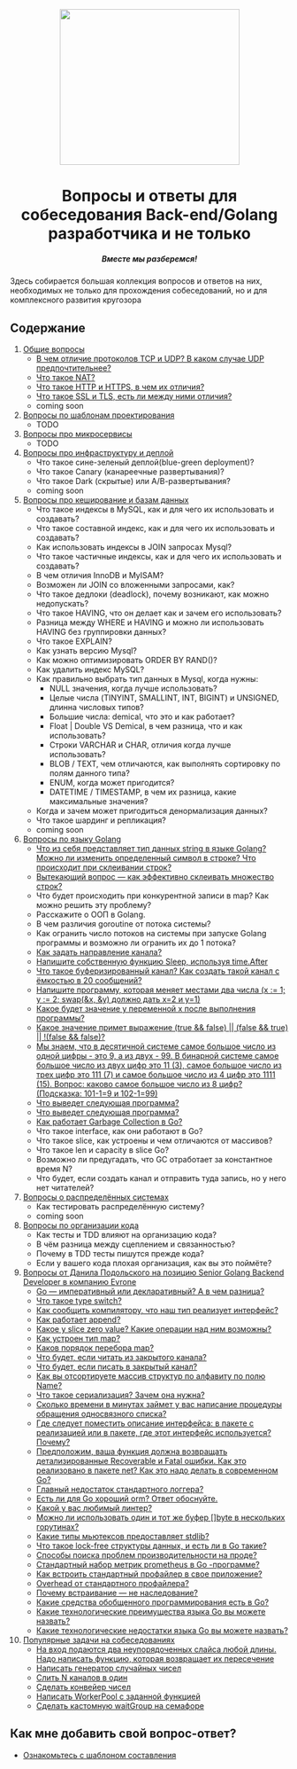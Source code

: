 <div align="center">
  <img width="325" height="281" src="https://github.com/goavengers/go-interview/blob/master/img/go-inter.jpeg">
  <h1>Вопросы и ответы для собеседования Back-end/Golang разработчика и не только</h1>
  <h5>Вместе мы разберемся!</h5>
</div>

Здесь собирается большая коллекция вопросов и ответов на них, необходимых не только для прохождения собеседований, но и для комплексного развития кругозора

## Содержание

1. [Общие вопросы](docs/COMMON.md)
    - [В чем отличие протоколов TCP и UDP? В каком случае UDP предпочтительнее?](docs/COMMON.md#1)
    - [Что такое NAT?](docs/COMMON.md#2)
    - [Что такое HTTP и HTTPS, в чем их отличия?](docs/COMMON.md#3)
    - [Что такое SSL и TLS, есть ли между ними отличия?](docs/COMMON.md#4)
    - coming soon
2. [Вопросы по шаблонам проектирования](docs/DESIGN_PATTERNS.md)
    - TODO
3. [Вопросы про микросервисы](docs/MICROSERVICES.md)
    - TODO
4. [Вопросы про инфраструктуру и деплой](docs/INFRASTRUCTURE_AND_DEPLOY.md)
    - Что такое сине-зеленый деплой(blue-green deployment)?
    - Что такое Canary (канареечные развертывания)?
    - Что такое Dark (скрытые) или А/В-развертывания?
    - coming soon
5. [Вопросы про кеширование и базам данных](docs/CACHE_AND_DB.md)
    - Что такое индексы в MySQL, как и для чего их использовать и создавать?
    - Что такое составной индекс, как и для чего их использовать и создавать?
    - Как использовать индексы в JOIN запросах Mysql?
    - Что такое частичные индексы, как и для чего их использовать и создавать?
    - В чем отличия InnoDB и MyISAM?
    - Возможен ли JOIN со вложенными запросами, как?
    - Что такое дедлоки (deadlock), почему возникают, как можно недопускать?
    - Что такое HAVING, что он делает как и зачем его использовать?
    - Разница между WHERE и HAVING и можно ли использовать HAVING без группировки данных?
    - Что такое EXPLAIN?
    - Как узнать версию Mysql?
    - Как можно оптимизировать ORDER BY RAND()?
    - Как удалить индекс MySQL?
    - Как правильно выбрать тип данных в Mysql, когда нужны:
      - NULL значения, когда лучше использовать?
      - Целые числа (TINYINT, SMALLINT, INT, BIGINT) и UNSIGNED, длинна числовых типов?
      - Большие числа: demical, что это и как работает?
      - Float | Double VS Demical, в чем разница, что и как использовать?
      - Строки VARCHAR и CHAR, отличия когда лучше использовать?
      - BLOB / TEXT, чем отличаются, как выполнять сортировку по полям данного типа?
      - ENUM, когда может пригодится?
      - DATETIME / TIMESTAMP, в чем их разница, какие максимальные значения?
    - Когда и зачем может пригодиться денормализация данных?
    - Что такое шардинг и репликация?
    - coming soon
6. [Вопросы по языку Golang](docs/GOLANG.md)
    - [Что из себя представляет тип данных string в языке Golang? Можно ли изменить определенный символ в строке? Что происходит при склеивании строк?](docs/GOLANG.md#1)
    - [Вытекающий вопрос — как эффективно склеивать множество строк?](docs/GOLANG.md#2)
    - Что будет происходить при конкурентной записи в map? Как можно решить эту проблему?
    - Расскажите о ООП в Golang.
    - В чем различия goroutine от потока системы?
    - Как огранить число потоков на системы при запуске Golang программы и возможно ли огранить их до 1 потока?
    - [Как задать направление канала?](docs/GOLANG.md#8)
    - [Напишите собственную функцию Sleep, используя time.After](docs/GOLANG.md#9)
    - [Что такое буферизированный канал? Как создать такой канал с ёмкостью в 20 сообщений?](docs/GOLANG.md#10)
    - [Напишите программу, которая меняет местами два числа (x := 1; y := 2; swap(&x, &y) должно дать x=2 и y=1)](docs/GOLANG.md#11)
    - [Какое будет значение у переменной x после выполнения программы?](docs/GOLANG.md#12)
    - [Какое значение примет выражение (true && false) || (false && true) || !(false && false)?](docs/GOLANG.md#13)
    - [Мы знаем, что в десятичной системе самое большое число из одной цифры - это 9, а из двух - 99. В бинарной системе самое большое число из двух цифр это 11 (3), самое большое число из трех цифр это 111 (7) и самое большое число из 4 цифр это 1111 (15). Вопрос: каково самое большое число из 8 цифр? (Подсказка: 101-1=9 и 102-1=99)](docs/GOLANG.md#14)
    - [Что выведет следующая программа?](docs/GOLANG.md#15)
    - [Что выведет следующая программа?](docs/GOLANG.md#16)
    - [Как работает Garbage Collection в Go?](docs/GOLANG.md#17)
    - Что такое interface, как они работают в Go?
    - Что такое slice, как устроены и чем отличаются от массивов?
    - Что такое len и capacity в slice Go?
    - Возможно ли предугадать, что GC отработает за константное время N?
    - Что будет, если создать канал и отправить туда запись, но у него нет читателей?
7. [Вопросы о распределённых системах](docs/DISTRIBUTED_SYSTEMS.md)
    - Как тестировать распределённую систему?
    - coming soon
8. [Вопросы по организации кода](docs/CODE_DESIGN.md)
    - Как тесты и TDD влияют на организацию кода?
    - В чём разница между сцеплением и связанностью?
    - Почему в TDD тесты пишутся прежде кода?
    - Если у вашего кода плохая организация, как вы это поймёте?
9. [Вопросы от Данила Подольского на позицию Senior Golang Backend Developer в компанию Evrone](docs/PODOLSKY.md)
    - [Go — императивный или декларативный? А в чем разница?](docs/PODOLSKY.md#1)
    - [Что такое type switch?](docs/PODOLSKY.md#2)
    - [Как сообщить компилятору, что наш тип реализует интерфейс?](docs/PODOLSKY.md#3)
    - [Как работает append?](docs/PODOLSKY.md#4)
    - [Какое у slice zero value? Какие операции над ним возможны?](docs/PODOLSKY.md#5)
    - [Как устроен тип map?](docs/PODOLSKY.md#6)
    - [Каков порядок перебора map?](docs/PODOLSKY.md#7)
    - [Что будет, если читать из закрытого канала?](docs/PODOLSKY.md#8)
    - [Что будет, если писать в закрытый канал?](docs/PODOLSKY.md#9)
    - [Как вы отсортируете массив структур по алфавиту по полю Name?](docs/PODOLSKY.md#10)
    - [Что такое сериализация? Зачем она нужна?](docs/PODOLSKY.md#11)
    - [Сколько времени в минутах займет у вас написание процедуры обращения односвязного списка?](docs/PODOLSKY.md#12)
    - [Где следует поместить описание интерфейса: в пакете с реализацией или в пакете, где этот интерфейс используется? Почему?](docs/PODOLSKY.md#13)
    - [Предположим, ваша функция должна возвращать детализированные Recoverable и Fatal ошибки. Как это реализовано в пакете net? Как это надо делать в современном Go?](docs/PODOLSKY.md#14)
    - [Главный недостаток стандартного логгера?](docs/PODOLSKY.md#15)
    - [Есть ли для Go хороший orm? Ответ обоснуйте.](docs/PODOLSKY.md#16)
    - [Какой у вас любимый линтер?](docs/PODOLSKY.md#17)
    - [Можно ли использовать один и тот же буфер []byte в нескольких горутинах?](docs/PODOLSKY.md#18)
    - [Какие типы мьютексов предоставляет stdlib?](docs/PODOLSKY.md#19)
    - [Что такое lock-free структуры данных, и есть ли в Go такие?](docs/PODOLSKY.md#20)
    - [Способы поиска проблем производительности на проде?](docs/PODOLSKY.md#21)
    - [Стандартный набор метрик prometheus в Go -программе?](docs/PODOLSKY.md#22)
    - [Как встроить стандартный профайлер в свое приложение?](docs/PODOLSKY.md#23)
    - [Overhead от стандартного профайлера?](docs/PODOLSKY.md#24)
    - [Почему встраивание — не наследование?](docs/PODOLSKY.md#25)
    - [Какие средства обобщенного программирования есть в Go?](docs/PODOLSKY.md#26)
    - [Какие технологические преимущества языка Go вы можете назвать?](docs/PODOLSKY.md#27)
    - [Какие технологические недостатки языка Go вы можете назвать?](docs/PODOLSKY.md#28)
10. [Популярные задачи на собеседованиях](docs/POPULAR_TASKS.md)
    - [На вход подаются два неупорядоченных слайса любой длины. Надо написать функцию, которая возвращает их пересечение](docs/POPULAR_TASKS.md#1)
    - [Написать генератор случайных чисел](docs/POPULAR_TASKS.md#2)
    - [Слить N каналов в один](docs/POPULAR_TASKS.md#3)
    - [Сделать конвейер чисел](docs/POPULAR_TASKS.md#4)
    - [Написать WorkerPool с заданной функцией](docs/POPULAR_TASKS.md#5)
    - [Сделать кастомную waitGroup на семафоре](docs/POPULAR_TASKS.md#6)
   
## Как мне добавить свой вопрос-ответ?

- [Ознакомьтесь с шаблоном составления](TEMPLATE.md)
